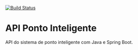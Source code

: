 [![Build Status](https://travis-ci.org/lennoncp/ponto-inteligente-api.svg?branch=master)](https://travis-ci.org/lennoncp/ponto-inteligente-api)

# API Ponto Inteligente
API do sistema de ponto inteligente com Java e Spring Boot.
